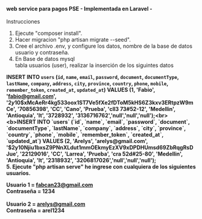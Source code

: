 <b>web service para pagos PSE - Implementada en Laravel - </b>
<br><br>
Instrucciones

1. Ejecute "composer install".
2. Hacer migracion "php artisan migrate --seed".
3. Cree el archivo .env, y configure los datos, nombre de la base de datos usuario y contraseña.
4. En Base de datos mysql <br> tabla usuarios (user), realizar la inserción de los siguintes datos <br>

<b> INSERT INTO `users` (`id`, `name`, `email`, `password`, `document`, `documentType`, `lastName`, `company`, `address`, `city`, `province`, `country`, `phone`, `mobile`, `remember_token`, `created_at`, `updated_at`) VALUES
(1, 'Fabio', 'fabio@gmail.com', '$2y$10$xMcAeRr4kg533oox1ST7Ve5fXe2fDToM5kHS6Z3kxv3ERtpzW9mCe', '70856398', 'CC', 'Cano', 'Prueba', 'cll3 73#52-12', 'Medellin', 'Antioquia', 'It', '3728932', '3136716762','null','null','null');<br>
<b>INSERT INTO `users` (`id`, `name`, `email`, `password`, `document`, `documentType`, `lastName`, `company`, `address`, `city`, `province`, `country`, `phone`, `mobile`, `remember_token`, `created_at`, `updated_at`) VALUES
(2, 'Arelys', 'arelys@gmail.com', '$2y$10$Njiu1bxsZ9PNnXLdut1mmOEkmyEzXV9xDPDHUmsd69ZbRqgRsDJue', '22129016', 'CC', 'Larrea', 'Prueba', 'cra 52d#25-80', 'Medellin', 'Antioquia', 'It', '2318932', '3206817026','null','null','null');
  <br>
5. Ejecute "php artisan serve" he ingrese con cualquiera de los siguientes usuarios.

<b>Usuario 1</b> = fabcan23@gmail.com <br>
<b>Contraseña </b> = 1234 <br>
<br>
<b>Usuario 2</b> = arelys@gmail.com <br>
<b>Contraseña</b> = arel1234
<br><br>
